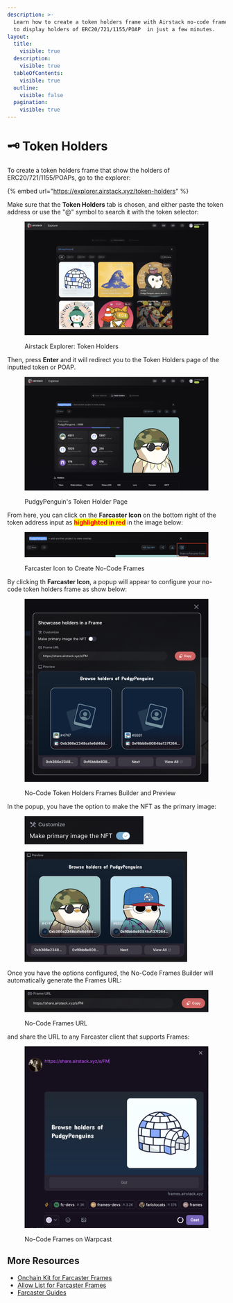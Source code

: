 ```yaml
---
description: >-
  Learn how to create a token holders frame with Airstack no-code frames builder
  to display holders of ERC20/721/1155/POAP  in just a few minutes.
layout:
  title:
    visible: true
  description:
    visible: true
  tableOfContents:
    visible: true
  outline:
    visible: false
  pagination:
    visible: true
---
```


# 🗝️ Token Holders

To create a token holders frame that show the holders of ERC20/721/1155/POAPs, go to the explorer:

{% embed url="https://explorer.airstack.xyz/token-holders" %}

Make sure that the **Token Holders** tab is chosen, and either paste the token address or use the "@" symbol to search it with the token selector:

<figure><img src="../../../.gitbook/assets/Screenshot 2024-03-01 at 01.18.56.png" alt=""><figcaption><p>Airstack Explorer: Token Holders</p></figcaption></figure>

Then, press **Enter** and it will redirect you to the Token Holders page of the inputted token or POAP.

<figure><img src="../../../.gitbook/assets/Screenshot 2024-03-01 at 00.58.16.png" alt=""><figcaption><p>PudgyPenguin's Token Holder Page</p></figcaption></figure>

From here, you can click on the **Farcaster Icon** on the bottom right of the token address input as <mark style="color:red;">**highlighted in red**</mark> in the image below:

<figure><img src="../../../.gitbook/assets/Screenshot 2024-03-01 at 01.01.26.png" alt=""><figcaption><p>Farcaster Icon to Create No-Code Frames</p></figcaption></figure>

By clicking th **Farcaster Icon**, a popup will appear to configure your no-code token holders frame as show below:

<figure><img src="../../../.gitbook/assets/Screenshot 2024-03-01 at 01.03.37.png" alt=""><figcaption><p>No-Code Token Holders Frames Builder and Preview</p></figcaption></figure>

In the popup, you have the option to make the NFT as the primary image:

<div data-full-width="true">

<figure><img src="../../../.gitbook/assets/Screenshot 2024-03-01 at 01.07.07.png" alt="" width="274"><figcaption></figcaption></figure>

 

<figure><img src="../../../.gitbook/assets/Screenshot 2024-03-01 at 01.07.13.png" alt="" width="375"><figcaption></figcaption></figure>

</div>

Once you have the options configured, the No-Code Frames Builder will automatically generate the Frames URL:

<figure><img src="../../../.gitbook/assets/Screenshot 2024-03-01 at 01.04.51.png" alt=""><figcaption><p>No-Code Frames URL</p></figcaption></figure>

and share the URL to any Farcaster client that supports Frames:

<figure><img src="../../../.gitbook/assets/Screenshot 2024-03-01 at 01.05.52.png" alt=""><figcaption><p>No-Code Frames on Warpcast</p></figcaption></figure>

## More Resources

* [Onchain Kit for Farcaster Frames](broken-reference)
* [Allow List for Farcaster Frames](../airstack-frog-recipes-and-middleware/allow-list.md)
* [Farcaster Guides](../../farcaster/)
